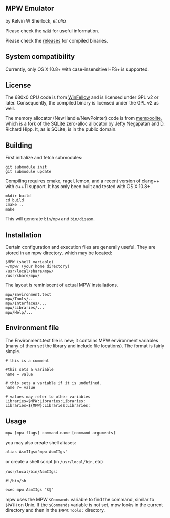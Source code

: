 MPW Emulator
------------

by Kelvin W Sherlock, _et alia_

Please check the [wiki](https://github.com/ksherlock/mpw/wiki/_pages) for useful information.

Please check the [releases](https://github.com/ksherlock/mpw/releases) for compiled binaries.


## System compatibility

Currently, only OS X 10.8+ with case-insensitive HFS+ is supported.

## License

The 680x0 CPU code is from [WinFellow](http://fellow.sourceforge.net) and is 
licensed under GPL v2 or later.  Consequently, the compiled binary is licensed 
under the GPL v2 as well.

The memory allocator (NewHandle/NewPointer) code is from [mempoolite](https://github.com/jeftyneg/mempoolite), 
which is a fork of the SQLite zero-alloc allocator by Jefty Negapatan and D. Richard Hipp.  It, as is SQLite, 
is in the public domain.

## Building

First initialize and fetch submodules:

    git submodule init
    git submodule update

Compiling requires cmake, ragel, lemon, and a recent version of clang++ with 
c++11 support.  It has only been built and tested with OS X 10.8+.

    mkdir build
    cd build
    cmake ..
    make

This will generate `bin/mpw` and `bin/disasm`.

## Installation

Certain configuration and execution files are generally useful.  They are
stored in an mpw directory, which may be located:

    $MPW (shell variable)
    ~/mpw/ (your home directory)
    /usr/local/share/mpw/
    /usr/share/mpw/

The layout is reminiscent of actual MPW installations.

    mpw/Environment.text
    mpw/Tools/...
    mpw/Interfaces/...
    mpw/Libraries/...
    mpw/Help/...

## Environment file

The Environment.text file is new; it contains MPW environment variables (many
of them set the library and include file locations).  The format is fairly 
simple.

    # this is a comment
    
    #this sets a variable
    name = value
    
    # this sets a variable if it is undefined.
    name ?= value
    
    # values may refer to other variables
    Libraries=$MPW:Libraries:Libraries:
    Libraries=${MPW}:Libraries:Libraries:
    



## Usage

`mpw [mpw flags] command-name [command arguments]`

you may also create shell aliases:

`alias AsmIIgs='mpw AsmIIgs'`

or create a shell script (in `/usr/local/bin`, etc)

`/usr/local/bin/AsmIIgs`:

    #!/bin/sh
    
    exec mpw AsmIIgs "$@"


mpw uses the MPW `$Commands` variable to find the command, similar to `$PATH` on Unix.  If the `$Commands` variable
is not set, mpw looks in the current directory and then in the `$MPW:Tools:` directory.

